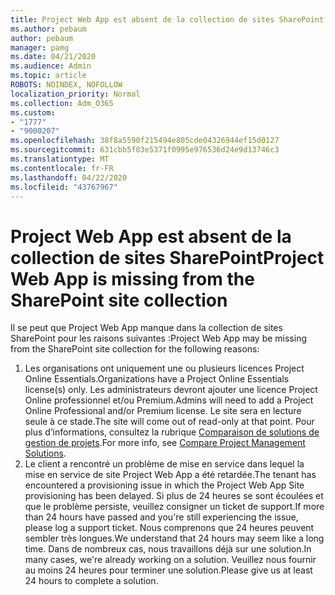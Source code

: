 ```yaml
---
title: Project Web App est absent de la collection de sites SharePoint
ms.author: pebaum
author: pebaum
manager: pamg
ms.date: 04/21/2020
ms.audience: Admin
ms.topic: article
ROBOTS: NOINDEX, NOFOLLOW
localization_priority: Normal
ms.collection: Adm_O365
ms.custom:
- "1777"
- "9000207"
ms.openlocfilehash: 38f8a5590f215494e805cde04326944ef15d0127
ms.sourcegitcommit: 631cbb5f03e5371f0995e976536d24e9d13746c3
ms.translationtype: MT
ms.contentlocale: fr-FR
ms.lasthandoff: 04/22/2020
ms.locfileid: "43767967"
---
```

# <a name="project-web-app-is-missing-from-the-sharepoint-site-collection"></a><span data-ttu-id="e4ae7-102">Project Web App est absent de la collection de sites SharePoint</span><span class="sxs-lookup"><span data-stu-id="e4ae7-102">Project Web App is missing from the SharePoint site collection</span></span>

<span data-ttu-id="e4ae7-103">Il se peut que Project Web App manque dans la collection de sites SharePoint pour les raisons suivantes :</span><span class="sxs-lookup"><span data-stu-id="e4ae7-103">Project Web App may be missing from the SharePoint site collection for the following reasons:</span></span>

1. <span data-ttu-id="e4ae7-104">Les organisations ont uniquement une ou plusieurs licences Project Online Essentials.</span><span class="sxs-lookup"><span data-stu-id="e4ae7-104">Organizations have a Project Online Essentials license(s) only.</span></span> <span data-ttu-id="e4ae7-105">Les administrateurs devront ajouter une licence Project Online professionnel et/ou Premium.</span><span class="sxs-lookup"><span data-stu-id="e4ae7-105">Admins will need to add a Project Online Professional and/or Premium license.</span></span> <span data-ttu-id="e4ae7-106">Le site sera en lecture seule à ce stade.</span><span class="sxs-lookup"><span data-stu-id="e4ae7-106">The site will come out of read-only at that point.</span></span> <span data-ttu-id="e4ae7-107">Pour plus d’informations, consultez la rubrique [Comparaison de solutions de gestion de projets](https://products.office.com/project/compare-microsoft-project-management-software?tab=1).</span><span class="sxs-lookup"><span data-stu-id="e4ae7-107">For more info, see [Compare Project Management Solutions](https://products.office.com/project/compare-microsoft-project-management-software?tab=1).</span></span>
2. <span data-ttu-id="e4ae7-108">Le client a rencontré un problème de mise en service dans lequel la mise en service de site Project Web App a été retardée.</span><span class="sxs-lookup"><span data-stu-id="e4ae7-108">The tenant has encountered a provisioning issue in which the Project Web App Site provisioning has been delayed.</span></span> <span data-ttu-id="e4ae7-109">Si plus de 24 heures se sont écoulées et que le problème persiste, veuillez consigner un ticket de support.</span><span class="sxs-lookup"><span data-stu-id="e4ae7-109">If more than 24 hours have passed and you're still experiencing the issue, please log a support ticket.</span></span> <span data-ttu-id="e4ae7-110">Nous comprenons que 24 heures peuvent sembler très longues.</span><span class="sxs-lookup"><span data-stu-id="e4ae7-110">We understand that 24 hours may seem like a long time.</span></span> <span data-ttu-id="e4ae7-111">Dans de nombreux cas, nous travaillons déjà sur une solution.</span><span class="sxs-lookup"><span data-stu-id="e4ae7-111">In many cases, we're already working on a solution.</span></span> <span data-ttu-id="e4ae7-112">Veuillez nous fournir au moins 24 heures pour terminer une solution.</span><span class="sxs-lookup"><span data-stu-id="e4ae7-112">Please give us at least 24 hours to complete a solution.</span></span>
